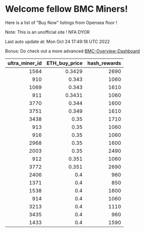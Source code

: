 # Welcome fellow BMC Miners!
Here is a list of "Buy Now" listings from Opensea floor !

Note: This is an unofficial site ! NFA DYOR

Last auto update at: Mon Oct 24 17:49:18 UTC 2022

Bonus: Do check out a more advanced [BMC-Overview-Dashboard](https://dune.com/defifunk/BMC-Overview-Dashboard)


|   ultra_miner_id |   ETH_buy_price |   hash_rewards |
|-----------------:|----------------:|---------------:|
|             1564 |          0.3429 |           2690 |
|              910 |          0.343  |           1060 |
|             1069 |          0.343  |           1610 |
|              911 |          0.3431 |           1060 |
|             3770 |          0.344  |           1600 |
|             3751 |          0.349  |           1610 |
|             3438 |          0.35   |           1710 |
|              913 |          0.35   |           1060 |
|              916 |          0.35   |           1060 |
|             2968 |          0.35   |           1600 |
|             2003 |          0.35   |           2490 |
|              912 |          0.351  |           1060 |
|             3772 |          0.351  |           2690 |
|             2406 |          0.4    |            960 |
|             1371 |          0.4    |            850 |
|             1538 |          0.4    |           1600 |
|              914 |          0.4    |           1060 |
|             3213 |          0.4    |           1110 |
|             3435 |          0.4    |            960 |
|             1433 |          0.4    |           1590 |